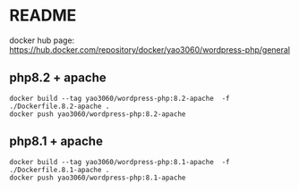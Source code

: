 # README

docker hub page: https://hub.docker.com/repository/docker/yao3060/wordpress-php/general

## php8.2 + apache

```
docker build --tag yao3060/wordpress-php:8.2-apache  -f ./Dockerfile.8.2-apache .
docker push yao3060/wordpress-php:8.2-apache
```

## php8.1 + apache

```
docker build --tag yao3060/wordpress-php:8.1-apache  -f ./Dockerfile.8.1-apache .
docker push yao3060/wordpress-php:8.1-apache
```
